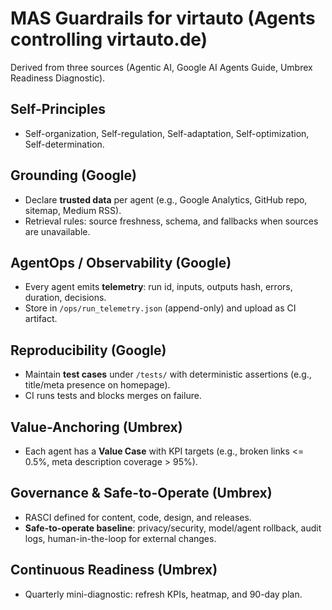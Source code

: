 # MAS Guardrails for virtauto (Agents controlling virtauto.de)

Derived from three sources (Agentic AI, Google AI Agents Guide, Umbrex Readiness Diagnostic).

## Self-Principles
- Self-organization, Self-regulation, Self-adaptation, Self-optimization, Self-determination.

## Grounding (Google)
- Declare **trusted data** per agent (e.g., Google Analytics, GitHub repo, sitemap, Medium RSS).
- Retrieval rules: source freshness, schema, and fallbacks when sources are unavailable.

## AgentOps / Observability (Google)
- Every agent emits **telemetry**: run id, inputs, outputs hash, errors, duration, decisions.
- Store in `/ops/run_telemetry.json` (append-only) and upload as CI artifact.

## Reproducibility (Google)
- Maintain **test cases** under `/tests/` with deterministic assertions (e.g., title/meta presence on homepage).
- CI runs tests and blocks merges on failure.

## Value-Anchoring (Umbrex)
- Each agent has a **Value Case** with KPI targets (e.g., broken links <= 0.5%, meta description coverage > 95%).

## Governance & Safe-to-Operate (Umbrex)
- RASCI defined for content, code, design, and releases.
- **Safe-to-operate baseline**: privacy/security, model/agent rollback, audit logs, human-in-the-loop for external changes.

## Continuous Readiness (Umbrex)
- Quarterly mini-diagnostic: refresh KPIs, heatmap, and 90-day plan.
